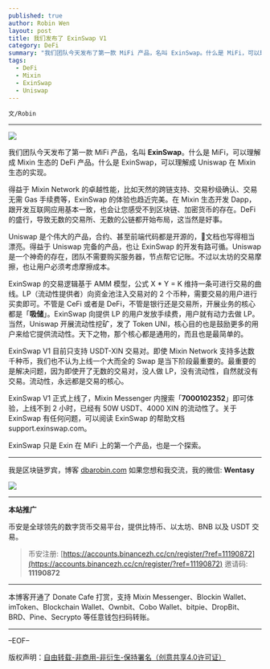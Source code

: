 ```yaml
---
published: true
author: Robin Wen
layout: post
title: 我们发布了 ExinSwap V1
category: DeFi
summary: "我们团队今天发布了第一款 MiFi 产品，名叫 ExinSwap。什么是 MiFi，可以理解成 Mixin 生态的 DeFi 产品。什么是 ExinSwap，可以理解成 Uniswap 在 Mixin 生态的实现。最重要的是解决问题，因为即使开了无数的交易对，没人做 LP，没有流动性，自然就没有交易。流动性，永远都是交易的核心。"
tags:
  - DeFi
  - Mixin
  - ExinSwap
  - Uniswap
---
```


`文/Robin`

***

![](https://cdn.dbarobin.com/ydc03y7.png)

我们团队今天发布了第一款 MiFi 产品，名叫 **ExinSwap**。什么是 MiFi，可以理解成 Mixin 生态的 DeFi 产品。什么是 ExinSwap，可以理解成 Uniswap 在 Mixin 生态的实现。

得益于 Mixin Network 的卓越性能，比如天然的跨链支持、交易秒级确认、交易无需 Gas 手续费等，ExinSwap 的体验也趋近完美。在 Mixin 生态开发 Dapp，跟开发互联网应用基本一致，也会让您感受不到区块链、加密货币的存在。DeFi 的盛行，导致无数的交易所、无数的公链都开始布局，这当然是好事。

Uniswap 是个伟大的产品，合约、甚至前端代码都是开源的，文档也写得相当漂亮。得益于 Uniswap 完备的产品，也让 ExinSwap 的开发有路可循。Uniswap 是一个神奇的存在，团队不需要购买服务器，节点帮它记账。不过以太坊的交易摩擦，也让用户必须考虑摩擦成本。

ExinSwap 的交易逻辑基于 AMM 模型，公式 X * Y = K 维持一条可进行交易的曲线。LP（流动性提供者）向资金池注入交易对的 2 个币种，需要交易的用户进行买卖即可。不管是 CeFi 或者是 DeFi，不管是银行还是交易所，开展业务的核心都是「**吸储**」。ExinSwap 向提供 LP 的用户发放手续费，用户就有动力去做 LP。当然，Uniswap 开展流动性挖矿，发了 Token UNI，核心目的也是鼓励更多的用户来给它提供流动性。天下之物，那个核心都是通用的，而且也是最简单的。

ExinSwap V1 目前只支持 USDT-XIN 交易对。即使 Mixin Network 支持多达数千种币，我们也不认为上线一个大而全的 Swap 是当下阶段最重要的。最重要的是解决问题，因为即使开了无数的交易对，没人做 LP，没有流动性，自然就没有交易。流动性，永远都是交易的核心。

ExinSwap V1 正式上线了，Mixin Messenger 内搜索「**7000102352**」即可体验，上线不到 2 小时，已经有 50W USDT、4000 XIN 的流动性了。关于 ExinSwap 有任何问题，可以阅读 ExinSwap 的帮助文档 support.exinswap.com。

ExinSwap 只是 Exin 在 MiFi 上的第一个产品，也是一个探索。

***

我是区块链罗宾，博客 [dbarobin.com](https://dbarobin.com/)
如果您想和我交流，我的微信: **Wentasy**

![](https://cdn.dbarobin.com/v4yywe2.png)

***

**本站推广**

币安是全球领先的数字货币交易平台，提供比特币、以太坊、BNB 以及 USDT 交易。

> 币安注册: [https://accounts.binancezh.cc/cn/register/?ref=11190872](https://accounts.binancezh.cc/cn/register/?ref=11190872)
> 邀请码: **11190872**

***

本博客开通了 Donate Cafe 打赏，支持 Mixin Messenger、Blockin Wallet、imToken、Blockchain Wallet、Ownbit、Cobo Wallet、bitpie、DropBit、BRD、Pine、Secrypto 等任意钱包扫码转账。

<center>
    <div class="--donate-button"
         data-button-id="f8b9df0d-af9a-460d-8258-d3f435445075"
    ></div>
</center>

***

–EOF–

版权声明：[自由转载-非商用-非衍生-保持署名（创意共享4.0许可证）](http://creativecommons.org/licenses/by-nc-nd/4.0/deed.zh)